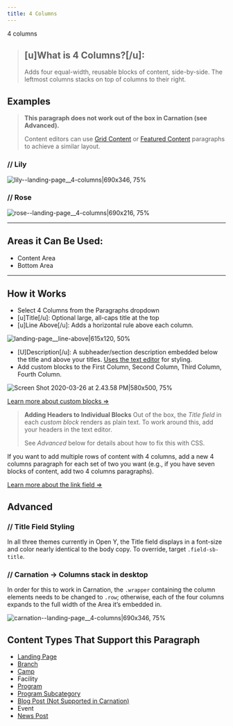 ```yaml
---
title: 4 Columns
---
```


4 columns

> ## [u]What is 4 Columns?[/u]:
> Adds four equal-width, reusable blocks of content, side-by-side. The leftmost columns stacks on top of columns to their right.

## Examples

> **This paragraph does not work out of the box in Carnation (see Advanced).**
>
>Content editors can use [Grid Content](https://community.openymca.org/t/grid-content-paragraphs-open-y-user-docs/716) or [Featured Content](https://community.openymca.org/t/featured-content-paragraphs-open-y-user-docs/713) paragraphs to achieve a similar layout.
### // Lily
![lily--landing-page__4-columns|690x346, 75%](upload://qDbiXOcJTlITS35qmjkpcL468jV.png)
### // Rose
![rose--landing-page__4-columns|690x216, 75%](upload://5a76MKBOZX0ESRqTTaPnXhTADve.png)

---

## Areas it Can Be Used:

* Content Area
* Bottom Area

---
## How it Works
* Select 4 Columns from the Paragraphs dropdown
* [u]Title[/u]: Optional large, all-caps title at the top
* [u]Line Above[/u]: Adds a horizontal rule above each column.

![landing-page__line-above|615x120, 50%](upload://nvaYHUXy4C2JTaLL9d0hxlGVdJv.png)

* [U]Description[/u]: A subheader/section description embedded below the title and above your titles. [Uses the text editor](https://community.openymca.org/c/Resources-and-training-for-content-editors/Learn-how-to-use-the-basic-text-editing-functions-available-to-content-editors) for styling.
* Add custom blocks to the First Column, Second Column, Third Column, Fourth Column.

![Screen Shot 2020-03-26 at 2.43.58 PM|580x500, 75%](upload://5w09U86JkdvGcMYRLRLyMD6lwKw.png)

[Learn more about custom blocks ⇒](https://community.openymca.org/t/blocks-website-structure-open-y-user-docs/733)

> **Adding Headers to Individual Blocks**
> Out of the box, the *Title field* in each *custom block* renders as plain text. To work around this, add your headers in the text editor.
>
> See *Advanced* below for details about how to fix this with CSS.

If you want to add multiple rows of content with 4 columns, add a new 4 columns paragraph for each set of two you want (e.g., if you have seven blocks of content, add two 4 columns paragraphs).

[Learn more about the link field ⇒](https://community.openymca.org/t/content-editing-basics-open-y-user-docs/732/2)

## Advanced
### // Title Field Styling
In all three themes currently in Open Y, the Title field displays in a font-size and color nearly identical to the body copy. To override, target `.field-sb-title`.

### // Carnation -> Columns stack in desktop

In order for this to work in Carnation, the `.wrapper` containing the column elements needs to be changed to `.row`; otherwise, each of the four columns expands to the full width of the Area it’s embedded in.

![carnation--landing-page__4-columns|690x346, 75%](upload://e5PN69yzVeeS8Svoco5QFXb7Qhy.png)

## Content Types That Support this Paragraph

* [Landing Page](https://community.openymca.org/t/landing-page-content-types-open-y-user-docs/667)
* [Branch](https://community.openymca.org/t/branch-content-types-open-y-user-docs/685)
* [Camp](https://community.openymca.org/t/camp-content-types-user-docs/690)
* Facility
* [Program](https://community.openymca.org/t/program-content-types-open-y-user-docs/691)
* [Program Subcategory](https://community.openymca.org/t/landing-page-content-types-open-y-user-docs/667)
* [Blog Post (Not Supported in Carnation)](https://community.openymca.org/t/blog-post-content-types-open-y-user-docs/693)
* Event
* [News Post](https://community.openymca.org/t/news-post-content-types-open-y-user-docs/694)